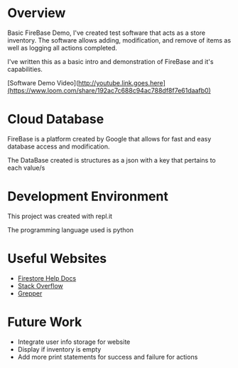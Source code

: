 # Overview
Basic FireBase Demo, I've created test software that acts as a store inventory. The software allows adding, modification, and remove of items as well as logging all actions completed.

I've written this as a basic intro and demonstration of FireBase and it's capabilities.

[Software Demo Video](http://youtube.link.goes.here](https://www.loom.com/share/192ac7c688c94ac788df8f7e61daafb0)

# Cloud Database

FireBase is a platform created by Google that allows for fast and easy database access and modification.

The DataBase created is structures as a json with a key that pertains to each value/s

# Development Environment

This project was created with repl.it

The programming language used is python

# Useful Websites
* [Firestore Help Docs](https://firebase.google.com/docs/firestore)
* [Stack Overflow](https://stackoverflow.com/)
* [Grepper](https://chrome.google.com/webstore/detail/grepper/amaaokahonnfjjemodnpmeenfpnnbkco?hl=en)

# Future Work
* Integrate user info storage for website
* Display if inventory is empty
* Add more print statements for success and failure for actions
